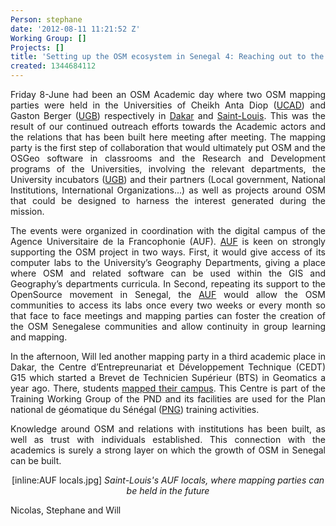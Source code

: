 ```yaml
---
Person: stephane
date: '2012-08-11 11:21:52 Z'
Working Group: []
Projects: []
title: 'Setting up the OSM ecosystem in Senegal 4: Reaching out to the Academics'
created: 1344684112
---
```

<p align="justify">Friday 8-June had been an OSM Academic day where two OSM mapping parties were held in the Universities of Cheikh Anta Diop (<a href="http://www.ucad.sn/">UCAD</a>) and Gaston Berger (<a href="http://www.ugb.sn/">UGB</a>) respectively in <a href="http://fr.wikipedia.org/wiki/Dakar">Dakar</a> and <a href="http://fr.wikipedia.org/wiki/Saint-Louis_%28S%E9n%E9gal%29">Saint-Louis</a>. This was the result of our continued outreach efforts towards the Academic actors and the relations that has been built here meeting after meeting. The mapping party is the first step of collaboration that would ultimately put OSM and the OSGeo software in  classrooms and the Research and Development programs of the Universities, involving the relevant departments, the University incubators (<a href="http://www.ugb.sn/">UGB</a>) and their partners (Local government, National Institutions, International Organizations...) as well as projects around OSM that could be designed to harness the interest generated during the mission.</p>

<p align="justify">The events were organized in coordination with the digital campus of the Agence Universitaire de la Francophonie (AUF). <a href="http://www.auf.org/bureau-afrique-de-l-ouest/">AUF</a> is keen on strongly supporting the OSM project in two ways. First, it would give access of its computer labs to the University’s Geography Departments, giving a place where OSM and related software can be used within the GIS and Geography’s departments curricula. In Second, repeating its support to the OpenSource movement in Senegal, the <a href="http://www.auf.org/bureau-afrique-de-l-ouest/">AUF</a> would allow the OSM communities to access its labs once every two weeks or every month so that face to face meetings and mapping parties can foster the creation of the OSM Senegalese communities and allow continuity in group learning and mapping.</p>

<p align="justify">In the afternoon, Will led another mapping party in a third academic place in Dakar, the Centre d’Entrepreunariat et Développement Technique (CEDT) G15 which started a Brevet de Technicien Supérieur (BTS) in Geomatics a year ago. There, students <a href="http://osm.org/go/axrWP9Ry5-">mapped their campus</a>. This Centre is part of the Training Working Group of the PND and its facilities are used for the Plan national de géomatique du Sénégal (<a href="http://www.rncan.gc.ca/sciences-terre/a-propos/international/collaboration/4618">PNG</a>) training activities.</p>

<p align="justify">Knowledge around OSM and relations with institutions has been built, as well as trust with individuals established. This connection with the academics is surely a strong layer on which the growth of OSM in Senegal can be built.</p>

<p align="center">
[inline:AUF locals.jpg]
<cite>Saint-Louis's AUF locals, where mapping parties can be held in the future</cite>
</p>

Nicolas, Stephane and Will
